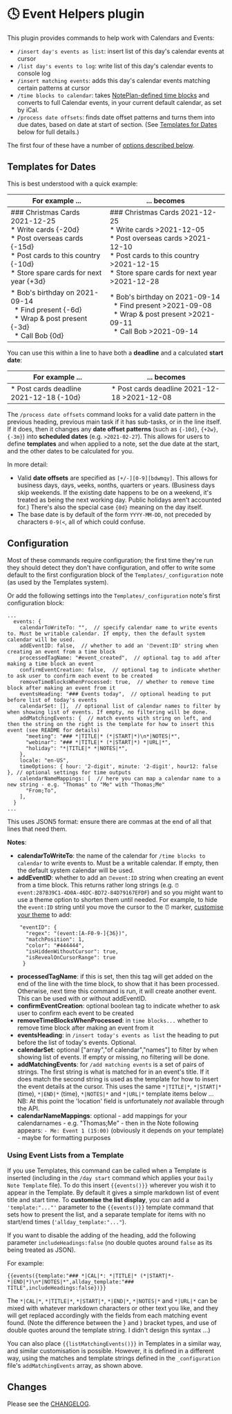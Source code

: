 # 🕓 Event Helpers plugin
This plugin provides commands to help work with Calendars and Events:

- `/insert day's events as list`: insert list of this day's calendar events at cursor
- `/list day's events to log`: write list of this day's calendar events to console log
- `/insert matching events`: adds this day's calendar events matching certain patterns at cursor
- `/time blocks to calendar`: takes [NotePlan-defined time blocks](https://help.noteplan.co/article/52-part-2-tasks-events-and-reminders#timeblocking) and converts to full Calendar events, in your current default calendar, as set by iCal.
- `/process date offsets`: finds date offset patterns and turns them into due dates, based on date at start of section. (See [Templates for Dates](#template-for-dates) below for full details.)

The first four of these have a number of [options described below](#configuration).
## Templates for Dates
This is best understood with a quick example:

| For example ...                                                                                                                                                                        | ... becomes                                                                                                                                                                                                 |
| --------------------------------------------------------------------------------------------------------------------------------------------------------------------------------------- | ----------------------------------------------------------------------------------------------------------------------------------------------------------------------------------------------------------- |
| \#\#\# Christmas Cards 2021-12-25<br />\* Write cards {-20d}<br />\* Post overseas cards {-15d}<br />\* Post cards to this country {-10d}<br />\* Store spare cards for next year {+3d} | \#\#\# Christmas Cards 2021-12-25<br />\* Write cards >2021-12-05<br />\* Post overseas cards >2021-12-10<br />* Post cards to this country >2021-12-15<br />\* Store spare cards for next year >2021-12-28 |
| \* Bob's birthday on 2021-09-14<br />&nbsp;&nbsp;\* Find present {-6d}<br />&nbsp;&nbsp;\* Wrap & post present {-3d} <br />&nbsp;&nbsp;\* Call Bob {0d}                                 | \* Bob's birthday on 2021-09-14<br />&nbsp;&nbsp;\* Find present >2021-09-08<br />&nbsp;&nbsp;\* Wrap & post present >2021-09-11<br />&nbsp;&nbsp;\* Call Bob >2021-09-14                                   |

You can use this within a line to have both a **deadline** and a calculated **start date**:

| For example ...                                                      | ... becomes                                                                       |
| ---------------------------------------------------------- | -------------------------------------------------------------------- |
| * Post cards deadline 2021-12-18 {-10d} | * Post cards deadline 2021-12-18 >2021-12-08 |

The `/process date offsets` command looks for a valid date pattern in the previous heading, previous main task if it has sub-tasks, or in the line itself. If it does, then it changes any **date offset patterns** (such as `{-10d}`, `{+2w}`, `{-3m}`) into **scheduled dates** (e.g. `>2021-02-27`). This allows for users to define **templates** and when applied to a note, set the due date at the start, and the other dates to be calculated for you.

In more detail:

- Valid **date offsets** are specified as `[+/-][0-9][bdwmqy]`. This allows for `b`usiness days,  `d`ays, `w`eeks, `m`onths, `q`uarters or `y`ears. (Business days skip weekends. If the existing date happens to be on a weekend, it's treated as being the next working day. Public holidays aren't accounted for.)  There's also the special case `{0d}` meaning on the day itself.
- The base date is by default of the form `YYYY-MM-DD`, not preceded by characters `0-9(<`, all of which could confuse.

## Configuration
Most of these commands require configuration; the first time they're run they should detect they don't have configuration, and offer to write some default to the first configuration block of the `Templates/_configuration` note (as used by the Templates system).

Or add the following settings into the `Templates/_configuration` note's first configuration block:

```jsonc
...
  events: {
    calendarToWriteTo: "",  // specify calendar name to write events to. Must be writable calendar. If empty, then the default system calendar will be used.
    addEventID: false,  // whether to add an '⏰event:ID' string when creating an event from a time block
    processedTagName: "#event_created",  // optional tag to add after making a time block an event
    confirmEventCreation: false,  // optional tag to indicate whether to ask user to confirm each event to be created
    removeTimeBlocksWhenProcessed: true,  // whether to remove time block after making an event from it
    eventsHeading: "### Events today",  // optional heading to put before list of today's events
    calendarSet: [],  // optional list of calendar names to filter by when showing list of events. If empty, no filtering will be done.
    addMatchingEvents: {  // match events with string on left, and then the string on the right is the template for how to insert this event (see README for details)
      "meeting": "### *|TITLE|* (*|START|*)\n*|NOTES|*",
      "webinar": "### *|TITLE|* (*|START|*) *|URL|*",
      "holiday": "*|TITLE|* *|NOTES|*",
    },
    locale: "en-US",
    timeOptions: { hour: '2-digit', minute: '2-digit', hour12: false }, // optional settings for time outputs
    calendarNameMappings: [  // here you can map a calendar name to a new string - e.g. "Thomas" to "Me" with "Thomas;Me"
      "From;To",
    ],
  }
...
```
This uses JSON5 format: ensure there are commas at the end of all that lines that need them.

**Notes**:
- **calendarToWriteTo**: the name of the calendar for `/time blocks to calendar` to write events to. Must be a writable calendar. If empty, then the default system calendar will be used.
- **addEventID**: whether to add an `⏰event:ID` string when creating an event from a time block. This returns rather long strings (e.g. `⏰event:287B39C1-4D0A-46DC-BD72-84D79167EFDF`) and so you might want to use a theme option to shorten them until needed. For example, to hide the `event:ID` string until you move the cursor to the ⏰ marker, [customise your theme](https://help.noteplan.co/article/44-customize-themes) to add:
```jsonc
    "eventID": {
      "regex": "(event:[A-F0-9-]{36})",
      "matchPosition": 1,
      "color": "#444444",
      "isHiddenWithoutCursor": true,
      "isRevealOnCursorRange": true
     }
```
- **processedTagName**: if this is set, then this tag will get added on the end of the line with the time block, to show that it has been processed. Otherwise, next time this command is run, it will create another event. This can be used with or without addEventID.
- **confirmEventCreation**: optional boolean tag to indicate whether to ask user to confirm each event to be created
- **removeTimeBlocksWhenProcessed**: in `time blocks...` whether to remove time block after making an event from it
- **eventsHeading**: in `/insert today's events as list` the heading to put before the list of today's events. Optional.
- **calendarSet**: optional ["array","of calendar","names"] to filter by when showing list of events. If empty or missing, no filtering will be done.
- **addMatchingEvents**: for `/add matching events` is a set of pairs of strings. The first string is what is matched for in an event's title. If it does match the second string is used as the template for how to insert the event details at the cursor.  This uses the same `*|TITLE|*`, `*|START|*` (time), `*|END|*` (time), `*|NOTES|*` and `*|URL|*` template items below ...  NB: At this point the 'location' field is unfortunately _not_ available through the API.
- **calendarNameMappings**: optional - add mappings for your calendarnames - e.g. "Thomas;Me" - then in the Note following appears: `- Me: Event 1 (15:00)` (obviously it depends on your template) - maybe for formatting purposes

### Using Event Lists from a Template
If you use Templates, this command can be called when a Template is inserted (including in the `/day start` command which applies your `Daily Note Template` file). To do this insert `{{events()}}` wherever you wish it to appear in the Template.  By default it gives a simple markdown list of event title and start time.  To **customise the list display**, you can add a `'template:"..."'` parameter to the `{{events()}}` template command that sets how to present the list, and a separate template for items with no start/end times (`'allday_template:"..."`).

If you want to disable the adding of the heading, add the following parameter `includeHeadings:false` (no double quotes around `false` as its being treated as JSON).

For example:

```jsonc
{{events({template:"### *|CAL|*: *|TITLE|* (*|START|*-*|END|*)\n*|NOTES|*",allday_template:"### TITLE",includeHeadings:false})}}
```

The `*|CAL|*`, `*|TITLE|*`, `*|START|*`, `*|END|*`, `*|NOTES|*` and `*|URL|*` can be mixed with whatever markdown characters or other text you like, and they will get replaced accordingly with the fields from each matching event found. (Note the difference between the } and ) bracket types, and use of double quotes around the template string. I didn't design this syntax ...)

You can also place  `{{listMatchingEvents()}}` in Templates in a similar way, and similar customisation is possible. However, it is defined in a different way, using the matches and template strings defined in the `_configuration` file's `addMatchingEvents` array, as shown above.

## Changes
Please see the [CHANGELOG](CHANGELOG.md).
